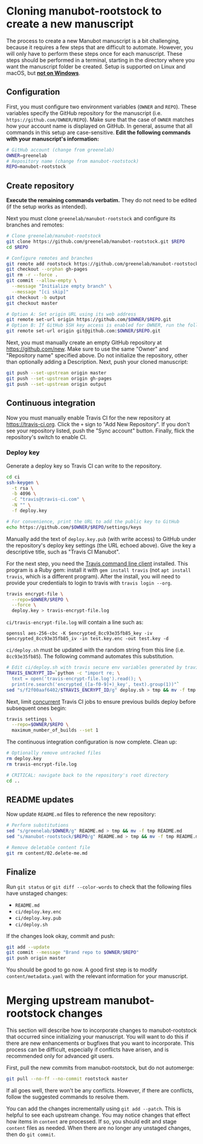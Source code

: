# Cloning manubot-rootstock to create a new manuscript

The process to create a new Manubot manuscript is a bit challenging, because it requires a few steps that are difficult to automate.
However, you will only have to perform these steps once for each manuscript.
These steps should be performed in a terminal, starting in the directory where you want the manuscript folder be created.
Setup is supported on Linux and macOS, but [**not on Windows**](https://github.com/greenelab/manubot-rootstock/issues/91).

## Configuration

First, you must configure two environment variables (`OWNER` and `REPO`).
These variables specify the GitHub repository for the manuscript (i.e. `https://github.com/OWNER/REPO`).
Make sure that the case of `OWNER` matches how your account name is displayed on GitHub.
In general, assume that all commands in this setup are case-sensitive.
**Edit the following commands with your manuscript's information:**

```sh
# GitHub account (change from greenelab)
OWNER=greenelab
# Repository name (change from manubot-rootstock)
REPO=manubot-rootstock
```

## Create repository

**Execute the remaining commands verbatim.**
They do not need to be edited (if the setup works as intended).

Next you must clone `greenelab/manubot-rootstock` and configure its branches and remotes:

```sh
# Clone greenelab/manubot-rootstock
git clone https://github.com/greenelab/manubot-rootstock.git $REPO
cd $REPO

# Configure remotes and branches
git remote add rootstock https://github.com/greenelab/manubot-rootstock.git
git checkout --orphan gh-pages
git rm -r --force .
git commit --allow-empty \
  --message "Initialize empty branch" \
  --message "[ci skip]"
git checkout -b output
git checkout master

# Option A: Set origin URL using its web address
git remote set-url origin https://github.com/$OWNER/$REPO.git
# Option B: If GitHub SSH key access is enabled for OWNER, run the following command instead
git remote set-url origin git@github.com:$OWNER/$REPO.git
```

Next, you must manually create an empty GitHub repository at https://github.com/new.
Make sure to use the same "Owner" and "Repository name" specified above.
Do not initialize the repository, other than optionally adding a Description.
Next, push your cloned manuscript:

```sh
git push --set-upstream origin master
git push --set-upstream origin gh-pages
git push --set-upstream origin output
```

## Continuous integration

Now you must manually enable Travis CI for the new repository at https://travis-ci.org.
Click the `+` sign to "Add New Repository".
If you don't see your repository listed, push the "Sync account" button.
Finally, flick the repository's switch to enable CI.

### Deploy key

Generate a deploy key so Travis CI can write to the repository.

```sh
cd ci
ssh-keygen \
  -t rsa \
  -b 4096 \
  -C "travis@travis-ci.com" \
  -N "" \
  -f deploy.key

# For convenience, print the URL to add the public key to GitHub
echo https://github.com/$OWNER/$REPO/settings/keys
```

Manually add the text of `deploy.key.pub` (with write access) to GitHub under the repository's deploy key settings (the URL echoed above).
Give the key a descriptive title, such as "Travis CI Manubot".

For the next step, you need the [Travis command line client](https://github.com/travis-ci/travis.rb) installed.
This program is a Ruby gem:
install it with `gem install travis` (not `apt install travis`, which is a different program).
After the install, you will need to provide your credentials to login to travis with `travis login --org`.

```sh
travis encrypt-file \
  --repo=$OWNER/$REPO \
  --force \
  deploy.key > travis-encrypt-file.log
```

`ci/travis-encrypt-file.log` will contain a line such as:

```
openssl aes-256-cbc -K $encrypted_8cc93e35fb85_key -iv $encrypted_8cc93e35fb85_iv -in test.key.enc -out test.key -d
```

`ci/deploy.sh` must be updated with the random string from this line (i.e. `8cc93e35fb85`).
The following command automates this substitution.

```sh
# Edit ci/deploy.sh with travis secure env variables generated by travis encrypt-file
TRAVIS_ENCRYPT_ID=`python -c "import re; \
  text = open('travis-encrypt-file.log').read(); \
  print(re.search('encrypted_([a-f0-9]+)_key', text).group(1))"`
sed "s/f2f00aaf6402/$TRAVIS_ENCRYPT_ID/g" deploy.sh > tmp && mv -f tmp deploy.sh
```

Next, limit [concurrent](https://blog.travis-ci.com/2014-07-18-per-repository-concurrency-setting/) Travis CI jobs to ensure previous builds deploy before subsequent ones begin:

```sh
travis settings \
  --repo=$OWNER/$REPO \
  maximum_number_of_builds --set 1
```

The continuous integration configuration is now complete.
Clean up:

```sh
# Optionally remove untracked files
rm deploy.key
rm travis-encrypt-file.log

# CRITICAL: navigate back to the repository's root directory
cd ..
```

## README updates

Now update `README.md` files to reference the new repository:

```sh
# Perform substitutions
sed "s/greenelab/$OWNER/g" README.md > tmp && mv -f tmp README.md
sed "s/manubot-rootstock/$REPO/g" README.md > tmp && mv -f tmp README.md

# Remove deletable content file
git rm content/02.delete-me.md
```

## Finalize

Run `git status` or `git diff --color-words` to check that the following files have unstaged changes:

+ `README.md`
+ `ci/deploy.key.enc`
+ `ci/deploy.key.pub`
+ `ci/deploy.sh`

If the changes look okay, commit and push:

```sh
git add --update
git commit --message "Brand repo to $OWNER/$REPO"
git push origin master
```

You should be good to go now.
A good first step is to modify `content/metadata.yaml` with the relevant information for your manuscript.

# Merging upstream manubot-rootstock changes

This section will describe how to incorporate changes to manubot-rootstock that occurred since initializing your manuscript.
You will want to do this if there are new enhancements or bugfixes that you want to incorporate.
This process can be difficult, especially if conflicts have arisen, and is recommended only for advanced git users.

First, pull the new commits from manubot-rootstock, but do not automerge:

```sh
git pull --no-ff --no-commit rootstock master
```

If all goes well, there won't be any conflicts.
However, if there are conflicts, follow the suggested commands to resolve them.

You can add the changes incrementally using `git add --patch`.
This is helpful to see each upstream change.
You may notice changes that effect how items in `content` are processed.
If so, you should edit and stage `content` files as needed.
When there are no longer any unstaged changes, then do `git commit`.
